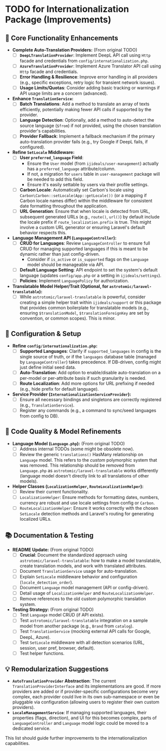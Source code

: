 # TODO for Internationalization Package (Improvements)

## 🚀 Core Functionality Enhancements

-   **Complete Auto-Translation Providers:** (From original TODO)
    -   [ ] **`DeepLTranslationProvider`**: Implement DeepL API call using `Http` facade and credentials from `config/internationalization.php`.
    -   [ ] **`AzureTranslationProvider`**: Implement Azure Translator API call using `Http` facade and credentials.
    -   [ ] **Error Handling & Resilience**: Improve error handling in all providers (e.g., specific exceptions, retry logic for transient network issues).
    -   [ ] **Usage Limits/Quotas**: Consider adding basic tracking or warnings if API usage limits are a concern (advanced).
-   **Enhance `TranslationService`:**
    -   [ ] **Batch Translations**: Add a method to translate an array of texts efficiently, potentially making fewer API calls if supported by the provider.
    -   [ ] **Language Detection**: Optionally, add a method to auto-detect the source language (`$from`) if not provided, using the chosen translation provider's capabilities.
    -   [ ] **Provider Fallback**: Implement a fallback mechanism if the primary auto-translation provider fails (e.g., try Google if DeepL fails, if configured).
-   **Refine `SetLocale` Middleware:**
    -   [ ] **User `preferred_language` Field**:
        -   Ensure the `User` model (from `ijideals/user-management`) actually has a `preferred_language` attribute/column.
        -   If not, a migration for `users` table in `user-management` package will be needed to add this field.
        -   Ensure it's easily settable by users via their profile settings.
    -   [ ] **Carbon Locale**: Automatically set Carbon's locale using `Carbon\Carbon::setLocale(App::getLocale())` (or a mapping if Carbon locale names differ) within the middleware for consistent date formatting throughout the application.
    -   [ ] **URL Generation**: Ensure that when locale is detected from URL, subsequent generated URLs (e.g., `route()`, `url()`) by default include the locale prefix if `route_localization.prefix` is true. This might involve a custom URL generator or ensuring Laravel's default behavior respects this.
-   **Language Management API (`LanguageController`):**
    -   [ ] **CRUD for Languages**: Review `LanguageController` to ensure full CRUD for managing supported languages if this is meant to be dynamic rather than just config-driven.
        -   Consider if `is_active` or `is_supported` flags on the `Language` model should be manageable via API.
    -   [ ] **Default Language Setting**: API endpoint to set the system's default language (updates `config/app.php` or a setting in `ijideals/settings`).
    -   [ ] **Policies**: Implement `LanguagePolicy` for authorization.
-   **Translatable Model Helper/Trait (Optional, for `astrotomic/laravel-translatable`):**
    -   [ ] While `astrotomic/laravel-translatable` is powerful, consider creating a simple helper trait within `ijideals/support` or this package that provides common boilerplate for translatable models (e.g., ensuring `$translationModel`, `$translationForeignKey` are set by convention, or common scopes). This is minor.

## 🔧 Configuration & Setup

-   **Refine `config/internationalization.php`:**
    -   [ ] **Supported Languages**: Clarify if `supported_languages` in config is the single source of truth, or if the `languages` database table (managed by `LanguageController`) takes precedence. If DB-driven, config might just define initial seed data.
    -   [ ] **Auto-Translation**: Add option to enable/disable auto-translation on a per-model or per-attribute basis if such granularity is needed.
    -   [ ] **Route Localization**: Add more options for URL prefixing if needed (e.g., hide prefix for default language).
-   **Service Provider (`InternationalizationServiceProvider`):**
    -   [ ] Ensure all necessary bindings and singletons are correctly registered (e.g., `TranslationService`).
    -   [ ] Register any commands (e.g., a command to sync/seed languages from config to DB).

## 🧹 Code Quality & Model Refinements

-   **Language Model (`Language.php`):** (From original TODO)
    -   [ ] Address internal TODOs (some might be obsolete now).
    -   [ ] Review the generic `translations()` HasMany relationship on `Language` model. This refers to the *custom* polymorphic system that was removed. This relationship should be removed from `Language.php` as `astrotomic/laravel-translatable` works differently (language model doesn't directly link to all translations of other models).
-   **Helper Classes (`LocalizationHelper`, `RouteLocalizationHelper`):**
    -   [ ] Review their current functionality.
    -   [ ] `LocalizationHelper`: Ensure methods for formatting dates, numbers, currency are robust and use locale settings from config or `Carbon`.
    -   [ ] `RouteLocalizationHelper`: Ensure it works correctly with the chosen `SetLocale` detection methods and Laravel's routing for generating localized URLs.

## 📚 Documentation & Testing

-   **README Update:** (From original TODO)
    -   [ ] **Crucial**: Document the standardized approach using `astrotomic/laravel-translatable`: how to make a model translatable, create translation models, and work with translated attributes.
    -   [ ] Document `TranslationService` usage for auto-translation.
    -   [ ] Explain `SetLocale` middleware behavior and configuration (`locale_detection_order`).
    -   [ ] Document `Language` model management (API or config-driven).
    -   [ ] Detail usage of `LocalizationHelper` and `RouteLocalizationHelper`.
    -   [ ] Remove references to the old custom polymorphic translation system.
-   **Testing Strategy:** (From original TODO)
    -   [ ] Test `Language` model CRUD (if API exists).
    -   [ ] Test `astrotomic/laravel-translatable` integration on a sample model from another package (e.g., `Brand` from `catalog`).
    -   [ ] Test `TranslationService` (mocking external API calls for Google, DeepL, Azure).
    -   [ ] Test `SetLocale` middleware with all detection scenarios (URL, session, user pref, browser, default).
    -   [ ] Test helper functions.

## 💡 Remodularization Suggestions

*   **`AutoTranslationProvider` Abstraction**: The current `TranslationProviderInterface` and its implementations are good. If more providers are added or if provider-specific configurations become very complex, each provider could live in its own sub-namespace or even be pluggable via configuration (allowing users to register their own custom providers).
*   **`LocaleManagementService`**: If managing supported languages, their properties (flags, direction), and UI for this becomes complex, parts of `LanguageController` and `Language` model logic could be moved to a dedicated service.

This list should guide further improvements to the internationalization capabilities.
